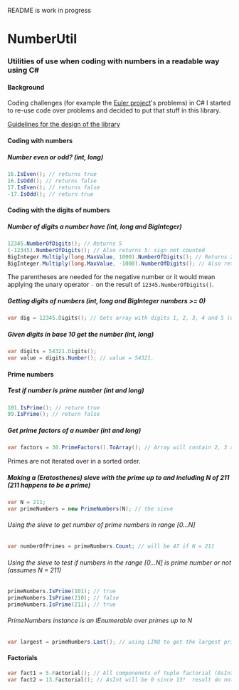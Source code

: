 README is work in progress
# NumberUtil
### Utilities of use when coding with numbers in a readable way using C#
#### Background ####
Coding challenges (for example the [Euler project](https://projecteuler.net/)'s problems) in C# I started to re-use code over problems and decided to put that stuff in this library. 

[Guidelines for the design of the library](https://github.com/Aha43/NumberUtil/wiki/NumberUtil-Library-Design-Rules)

#### Coding with numbers
##### Number even or odd? (int, long)
<!-- T9 -->
```c#
16.IsEven(); // returns true
16.IsOdd(); // returns false
17.IsEven(); // returns false
-17.IsOdd(); // return true
```

#### Coding with the digits of numbers
##### Number of digits a number have (int, long and BigInteger)
<!-- T5 -->
```c#
12345.NumberOfDigits(); // Returns 5
(-12345).NumberOfDigits(); // Also returns 5: sign not counted
BigInteger.Multiply(long.MaxValue, 1000).NumberOfDigits(); // Returns 22
BigInteger.Multiply(long.MaxValue, -1000).NumberOfDigits(); // Also returns 22
```

The parentheses are needed for the negative number or it would mean applying the unary operator `-` on the result of `12345.NumberOfDigits()`.

##### Getting digits of numbers (int, long and BigInteger numbers >= 0)
<!-- T7 -->
```c#
var dig = 12345.Digits(); // Gets array with digits 1, 2, 3, 4 and 5 (dig[0] = 1 and dig[4] = 5)
```

##### Given digits in base 10 get the number (int, long)
<!-- T8 -->
```c#
var digits = 54321.Digits();
var value = digits.Number(); // value = 54321.
```

#### Prime numbers
##### Test if number is prime number (int and long)
<!-- T1 -->
```c#
101.IsPrime(); // return true
99.IsPrime(); // return false
```

##### Get prime factors of a number (int and long)
<!-- T6 -->
```c#
var factors = 30.PrimeFactors().ToArray(); // Array will contain 2, 3 and 5. 
```
Primes are not iterated over in a sorted order.

##### Making a (Eratosthenes) sieve with the prime up to and including N of 211 (211 happens to be a prime)
```c#
var N = 211;
var primeNumbers = new PrimeNumbers(N); // the sieve
````

###### Using the sieve to get number of prime numbers in range [0...N]
<!-- T2 -->
```c#
var numberOfPrimes = primeNumbers.Count; // will be 47 if N = 211
```

###### Using the sieve to test if numbers in the range [0...N] is prime number or not (assumes N = 211)
<!-- T3 -->
```c#
primeNumbers.IsPrime(101); // true
primeNumbers.IsPrime(210); // false
primeNumbers.IsPrime(211); // true
```

###### PrimeNumbers instance is an IEnumerable over primes up to N
<!-- T4 -->
```c#
var largest = primeNumbers.Last(); // using LINQ to get the largest prime less or equal to N.
```

#### Factorials
```c#
var fact1 = 5.Factorial(); // All componenets of tuple factorial (AsInt, AsLong and Value) assigned 5!
var fact2 = 13.Factorial(); // AsInt will be 0 since 13!  result do not fit an int, AsLong and Value is assigned.
```
